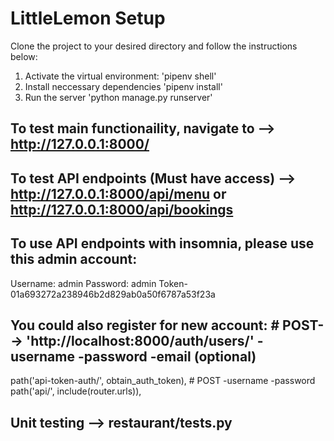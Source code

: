 # LittleLemon Setup

Clone the project to your desired directory and follow the instructions below:

1. Activate the virtual environment: 'pipenv shell'
2. Install neccessary dependencies 'pipenv install'
3. Run the server 'python manage.py runserver'

## To test main functionaility, navigate to --> http://127.0.0.1:8000/
## To test API endpoints (Must have access) --> http://127.0.0.1:8000/api/menu or http://127.0.0.1:8000/api/bookings

## To use API endpoints with insomnia, please use this admin account:
Username: admin
Password: admin
Token-01a693272a238946b2d829ab0a50f6787a53f23a

## You could also register for new account:     # POST--> 'http://localhost:8000/auth/users/' -username -password -email (optional)
path('api-token-auth/', obtain_auth_token),     # POST -username -password
path('api/', include(router.urls)),

## Unit testing --> restaurant/tests.py

